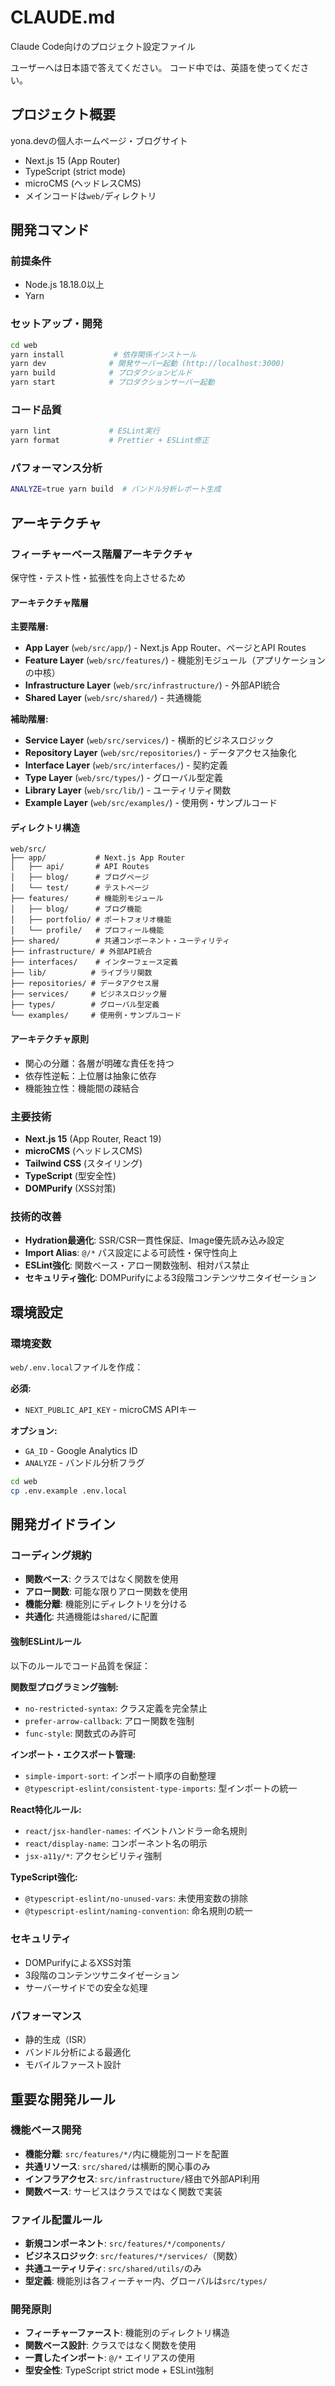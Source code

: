 # CLAUDE.md

Claude Code向けのプロジェクト設定ファイル

ユーザーへは日本語で答えてください。
コード中では、英語を使ってください。

## プロジェクト概要

yona.devの個人ホームページ・ブログサイト
- Next.js 15 (App Router)
- TypeScript (strict mode)  
- microCMS (ヘッドレスCMS)
- メインコードは`web/`ディレクトリ

## 開発コマンド

### 前提条件
- Node.js 18.18.0以上
- Yarn

### セットアップ・開発
```bash
cd web
yarn install           # 依存関係インストール
yarn dev              # 開発サーバー起動 (http://localhost:3000)
yarn build            # プロダクションビルド
yarn start            # プロダクションサーバー起動
```

### コード品質
```bash
yarn lint             # ESLint実行
yarn format           # Prettier + ESLint修正
```

### パフォーマンス分析
```bash
ANALYZE=true yarn build  # バンドル分析レポート生成
```

## アーキテクチャ

### フィーチャーベース階層アーキテクチャ
保守性・テスト性・拡張性を向上させるため

#### アーキテクチャ階層

**主要階層:**
- **App Layer** (`web/src/app/`) - Next.js App Router、ページとAPI Routes
- **Feature Layer** (`web/src/features/`) - 機能別モジュール（アプリケーションの中核）
- **Infrastructure Layer** (`web/src/infrastructure/`) - 外部API統合
- **Shared Layer** (`web/src/shared/`) - 共通機能

**補助階層:**
- **Service Layer** (`web/src/services/`) - 横断的ビジネスロジック
- **Repository Layer** (`web/src/repositories/`) - データアクセス抽象化
- **Interface Layer** (`web/src/interfaces/`) - 契約定義
- **Type Layer** (`web/src/types/`) - グローバル型定義
- **Library Layer** (`web/src/lib/`) - ユーティリティ関数
- **Example Layer** (`web/src/examples/`) - 使用例・サンプルコード

#### ディレクトリ構造
```
web/src/
├── app/           # Next.js App Router
│   ├── api/       # API Routes
│   ├── blog/      # ブログページ
│   └── test/      # テストページ
├── features/      # 機能別モジュール
│   ├── blog/      # ブログ機能
│   ├── portfolio/ # ポートフォリオ機能
│   └── profile/   # プロフィール機能
├── shared/        # 共通コンポーネント・ユーティリティ
├── infrastructure/ # 外部API統合
├── interfaces/    # インターフェース定義
├── lib/          # ライブラリ関数
├── repositories/ # データアクセス層
├── services/     # ビジネスロジック層
├── types/        # グローバル型定義
└── examples/     # 使用例・サンプルコード
```

#### アーキテクチャ原則
- 関心の分離：各層が明確な責任を持つ
- 依存性逆転：上位層は抽象に依存
- 機能独立性：機能間の疎結合

### 主要技術
- **Next.js 15** (App Router, React 19)
- **microCMS** (ヘッドレスCMS)
- **Tailwind CSS** (スタイリング)
- **TypeScript** (型安全性)
- **DOMPurify** (XSS対策)

### 技術的改善
- **Hydration最適化**: SSR/CSR一貫性保証、Image優先読み込み設定
- **Import Alias**: `@/*` パス設定による可読性・保守性向上
- **ESLint強化**: 関数ベース・アロー関数強制、相対パス禁止
- **セキュリティ強化**: DOMPurifyによる3段階コンテンツサニタイゼーション

## 環境設定

### 環境変数
`web/.env.local`ファイルを作成：

**必須:**
- `NEXT_PUBLIC_API_KEY` - microCMS APIキー

**オプション:**
- `GA_ID` - Google Analytics ID
- `ANALYZE` - バンドル分析フラグ

```bash
cd web
cp .env.example .env.local
```

## 開発ガイドライン

### コーディング規約
- **関数ベース**: クラスではなく関数を使用
- **アロー関数**: 可能な限りアロー関数を使用
- **機能分離**: 機能別にディレクトリを分ける
- **共通化**: 共通機能は`shared/`に配置

#### 強制ESLintルール
以下のルールでコード品質を保証：

**関数型プログラミング強制:**
- `no-restricted-syntax`: クラス定義を完全禁止
- `prefer-arrow-callback`: アロー関数を強制
- `func-style`: 関数式のみ許可

**インポート・エクスポート管理:**
- `simple-import-sort`: インポート順序の自動整理
- `@typescript-eslint/consistent-type-imports`: 型インポートの統一

**React特化ルール:**
- `react/jsx-handler-names`: イベントハンドラー命名規則
- `react/display-name`: コンポーネント名の明示
- `jsx-a11y/*`: アクセシビリティ強制

**TypeScript強化:**
- `@typescript-eslint/no-unused-vars`: 未使用変数の排除
- `@typescript-eslint/naming-convention`: 命名規則の統一

### セキュリティ
- DOMPurifyによるXSS対策
- 3段階のコンテンツサニタイゼーション
- サーバーサイドでの安全な処理

### パフォーマンス
- 静的生成（ISR）
- バンドル分析による最適化
- モバイルファースト設計

## 重要な開発ルール

### 機能ベース開発
- **機能分離**: `src/features/*/`内に機能別コードを配置
- **共通リソース**: `src/shared/`は横断的関心事のみ
- **インフラアクセス**: `src/infrastructure/`経由で外部API利用
- **関数ベース**: サービスはクラスではなく関数で実装

### ファイル配置ルール
- **新規コンポーネント**: `src/features/*/components/`
- **ビジネスロジック**: `src/features/*/services/`（関数）
- **共通ユーティリティ**: `src/shared/utils/`のみ
- **型定義**: 機能別は各フィーチャー内、グローバルは`src/types/`

### 開発原則
- **フィーチャーファースト**: 機能別のディレクトリ構造
- **関数ベース設計**: クラスではなく関数を使用
- **一貫したインポート**: `@/*` エイリアスの使用
- **型安全性**: TypeScript strict mode + ESLint強制

